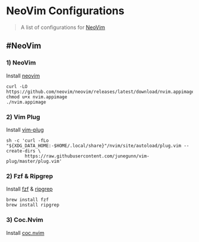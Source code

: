 # NeoVim Configurations
> A list of configurations for [NeoVim](https://neovim.io/)

#NeoVim
---

### 1) NeoVim

Install [neovim](https://github.com/neovim/neovim/wiki/Installing-Neovim)
```
curl -LO https://github.com/neovim/neovim/releases/latest/download/nvim.appimage
chmod u+x nvim.appimage
./nvim.appimage
```

### 2) Vim Plug
Install [vim-plug](https://github.com/junegunn/vim-plug)
```
sh -c 'curl -fLo "${XDG_DATA_HOME:-$HOME/.local/share}"/nvim/site/autoload/plug.vim --create-dirs \
       https://raw.githubusercontent.com/junegunn/vim-plug/master/plug.vim'
```

### 2) Fzf & Ripgrep
Install [fzf](https://github.com/junegunn/fzf#installation) & [ripgrep](https://github.com/BurntSushi/ripgrep#installation)
```
brew install fzf
brew install ripgrep
```

### 3) Coc.Nvim
Install [coc.nvim]()
```

```
